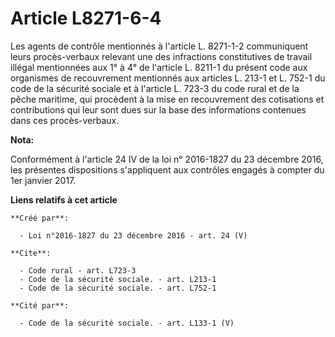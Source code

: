 # Article L8271-6-4

Les agents de contrôle mentionnés à l'article L. 8271-1-2 communiquent leurs procès-verbaux relevant une des infractions
constitutives de travail illégal mentionnées aux 1° à 4° de l'article L. 8211-1 du présent code aux organismes de
recouvrement mentionnés aux articles L. 213-1 et L. 752-1 du code de la sécurité sociale et à l'article L. 723-3 du code
rural et de la pêche maritime, qui procèdent à la mise en recouvrement des cotisations et contributions qui leur sont dues
sur la base des informations contenues dans ces procès-verbaux.

**Nota:**

Conformément à l'article 24 IV de la loi n° 2016-1827 du 23 décembre 2016, les présentes dispositions s'appliquent aux
contrôles engagés à compter du 1er janvier 2017.

**Liens relatifs à cet article**

	**Créé par**:

	  - Loi n°2016-1827 du 23 décembre 2016 - art. 24 (V)

	**Cite**:

	  - Code rural - art. L723-3
	  - Code de la sécurité sociale. - art. L213-1
	  - Code de la sécurité sociale. - art. L752-1

	**Cité par**:

	  - Code de la sécurité sociale. - art. L133-1 (V)

